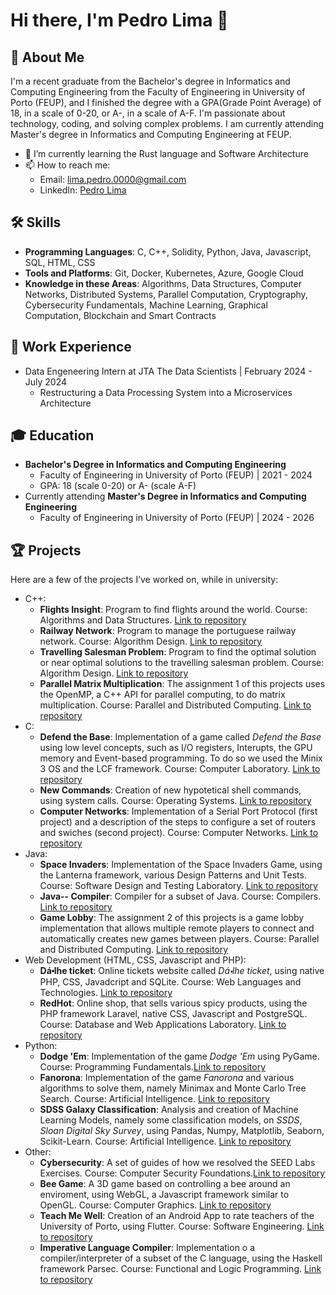 # Hi there, I'm Pedro Lima 👋

## 🚀 About Me
I'm a recent graduate from the Bachelor's degree in Informatics and Computing Engineering from the Faculty of Engineering in University of Porto (FEUP), and I finished the degree with a GPA(Grade Point Average) of 18, in a scale of 0-20, or A-, in a scale of A-F. I'm passionate about technology, coding, and solving complex problems. I am currently attending Master's degree in Informatics and Computing Engineering at FEUP.

- 🌱 I’m currently learning the Rust language and Software Architecture
- 📫 How to reach me:
  - Email:  [lima.pedro.0000@gmail.com](mailto:lima.pedro.0000@gmail.com)
  - LinkedIn: [Pedro Lima](https://www.linkedin.com/in/pedro-lima-b55558295)

## 🛠️ Skills
- **Programming Languages**: C, C++, Solidity, Python, Java, Javascript, SQL, HTML, CSS
- **Tools and Platforms**: Git, Docker, Kubernetes, Azure, Google Cloud
- **Knowledge in these Areas**: Algorithms, Data Structures, Computer Networks, Distributed Systems, Parallel Computation, Cryptography, Cybersecurity Fundamentals, Machine Learning, Graphical Computation, Blockchain and Smart Contracts

## 💼 Work Experience
- Data Engeneering Intern at JTA The Data Scientists | February 2024 - July 2024
  - Restructuring a Data Processing System into a Microservices Architecture

## 🎓 Education
- **Bachelor's Degree in Informatics and Computing Engineering**
  - Faculty of Engineering in University of Porto (FEUP) | 2021 - 2024
  - GPA: 18 (scale 0-20) or A- (scale A-F)
- Currently attending **Master's Degree in Informatics and Computing Engineering**
  - Faculty of Engineering in University of Porto (FEUP) | 2024 - 2026

## 🏆 Projects
Here are a few of the projects I’ve worked on, while in university:
- C++:
    - **Flights Insight**: Program to find flights around the world. Course: Algorithms and Data Structures. [Link to repository](https://github.com/marco-vb/FEUP-flights-insight)
    - **Railway Network**: Program to manage the portuguese railway network. Course: Algorithm Design. [Link to repository](https://github.com/limapedro12/DA_Proj1)
    - **Travelling Salesman Problem**: Program to find the optimal solution or near optimal solutions to the travelling salesman problem. Course: Algorithm Design. [Link to repository](https://github.com/limapedro12/DA_Proj2)
    - **Parallel Matrix Multiplication**: The assignment 1 of this projects uses the OpenMP, a C++ API for parallel computing, to do matrix multiplication. Course: Parallel and Distributed Computing. [Link to repository](https://github.com/limapedro12/CPD_ParallelAndDistributed)
- C:
    - **Defend the Base**: Implementation of a game called *Defend the Base* using low level concepts, such as I/O registers, Interupts, the GPU memory and Event-based programming. To do so we used the Minix 3 OS and the LCF framework. Course: Computer Laboratory. [Link to repository](https://github.com/limapedro12/LCOM_DefendTheBase/)
    - **New Commands**: Creation of new hypotetical shell commands, using system calls. Course: Operating Systems. [Link to repository](https://github.com/limapedro12/SO_TrabalhoPratico)
    - **Computer Networks**: Implementation of a Serial Port Protocol (first project) and a description of the steps to configure a set of routers and swiches (second project). Course: Computer Networks. [Link to repository](https://github.com/limapedro12/SO_TrabalhoPratico) 
- Java:
    - **Space Invaders**: Implementation of the Space Invaders Game, using the Lanterna framework, various Design Patterns and Unit Tests. Course: Software Design and Testing Laboratory. [Link to repository](https://github.com/limapedro12/space_invaders)
    - **Java-- Compiler**: Compiler for a subset of Java. Course: Compilers. [Link to repository](https://github.com/limapedro12/COMP_Java--_Compiler)
    - **Game Lobby**: The assignment 2 of this projects is a game lobby implementation that allows multiple remote players to connect and automatically creates new games between players. Course: Parallel and Distributed Computing. [Link to repository](https://github.com/limapedro12/CPD_ParallelAndDistributed)
- Web Development (HTML, CSS, Javascript and PHP):
    - **Dá⬝lhe ticket**: Online tickets website called *Dá⬝lhe ticket*, using native PHP, CSS, Javadcript and SQLite. Course: Web Languages and Technologies. [Link to repository](https://github.com/yourusername/projectname)
    - **RedHot**: Online shop, that sells various spicy products, using the PHP framework Laravel, native CSS, Javascript and PostgreSQL. Course: Database and Web Applications Laboratory. [Link to repository](https://github.com/limapedro12/LBAW_RedHot_OnlineStore)
- Python:
     - **Dodge 'Em**: Implementation of the game *Dodge 'Em* using PyGame. Course: Programming Fundamentals.[Link to repository](https://github.com/limapedro12/dodge-em-atari)
     - **Fanorona**: Implementation of the game *Fanorona* and various algorithms to solve them, namely Minimax and Monte Carlo Tree Search. Course: Artificial Intelligence. [Link to repository](https://github.com/limapedro12/IA_Fanorona)
     - **SDSS Galaxy Classification**: Analysis and creation of Machine Learning Models, namely some classification models, on *SSDS*, *Sloan Digital Sky Survey*, using Pandas, Numpy, Matplotlib, Seaborn, Scikit-Learn. Course: Artificial Intelligence. [Link to repository](https://github.com/limapedro12/IA_SSDS)
- Other:
     - **Cybersecurity**: A set of guides of how we resolved the SEED Labs Exercises. Course: Computer Security Foundations.[Link to repository](https://github.com/limapedro12/FSI_Cybersecurity)
     - **Bee Game**: A 3D game based on controlling a bee around an enviroment, using WebGL, a Javascript framework similar to OpenGL. Course: Computer Graphics. [Link to repository](https://github.com/limapedro12/CG_BeeGame)
     - **Teach Me Well**: Creation of an Android App to rate teachers of the University of Porto, using Flutter. Course: Software Engineering. [Link to repository](https://github.com/limapedro12/ESOF_App)
     - **Imperative Language Compiler**: Implementation o a compiler/interpreter of a subset of the C language, using the Haskell framework Parsec. Course: Functional and Logic Programming. [Link to repository](https://github.com/limapedro12/PFL_Compiler)

<!---
## 📊 GitHub Stats
![Your GitHub stats](https://github-readme-stats.vercel.app/api?username=limapedro12&show_icons=true&theme=radical)
![Top Languages](https://github-readme-stats.vercel.app/api/top-langs/?username=limapedro12&layout=compact&theme=radical)
-->
